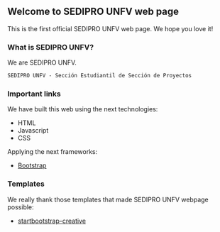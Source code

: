 ## Welcome to SEDIPRO UNFV web page

This is the first official SEDIPRO UNFV web page. We hope you love it!

### What is SEDIPRO UNFV?

We are SEDIPRO UNFV. 

```markdown
SEDIPRO UNFV - Sección Estudiantil de Sección de Proyectos
```

### Important links

We have built this web using the next technologies:

 - HTML
 - Javascript
 - CSS

Applying the next frameworks:

 - [Bootstrap](https://getbootstrap.com/)

### Templates

We really thank those templates that made SEDIPRO UNFV webpage possible:

 - [startbootstrap-creative](https://github.com/BlackrockDigital/startbootstrap-creative)